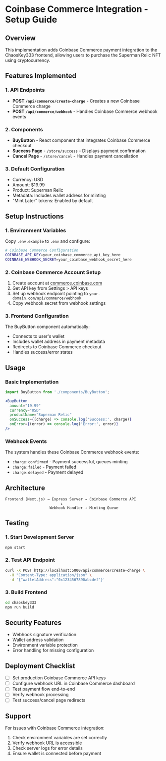 # Coinbase Commerce Integration - Setup Guide

## Overview
This implementation adds Coinbase Commerce payment integration to the ChaosKey333 frontend, allowing users to purchase the Superman Relic NFT using cryptocurrency.

## Features Implemented

### 1. API Endpoints
- **POST `/api/commerce/create-charge`** - Creates a new Coinbase Commerce charge
- **POST `/api/commerce/webhook`** - Handles Coinbase Commerce webhook events

### 2. Components
- **BuyButton** - React component that integrates Coinbase Commerce checkout
- **Success Page** - `/store/success` - Displays payment confirmation
- **Cancel Page** - `/store/cancel` - Handles payment cancellation

### 3. Default Configuration
- Currency: USD
- Amount: $19.99
- Product: Superman Relic
- Metadata: Includes wallet address for minting
- "Mint Later" tokens: Enabled by default

## Setup Instructions

### 1. Environment Variables
Copy `.env.example` to `.env` and configure:

```bash
# Coinbase Commerce Configuration
COINBASE_API_KEY=your_coinbase_commerce_api_key_here
COINBASE_WEBHOOK_SECRET=your_coinbase_webhook_secret_here
```

### 2. Coinbase Commerce Account Setup
1. Create account at [commerce.coinbase.com](https://commerce.coinbase.com)
2. Get API key from Settings > API keys
3. Set up webhook endpoint pointing to `your-domain.com/api/commerce/webhook`
4. Copy webhook secret from webhook settings

### 3. Frontend Configuration
The BuyButton component automatically:
- Connects to user's wallet
- Includes wallet address in payment metadata
- Redirects to Coinbase Commerce checkout
- Handles success/error states

## Usage

### Basic Implementation
```jsx
import BuyButton from './components/BuyButton';

<BuyButton 
  amount="19.99"
  currency="USD"
  productName="Superman Relic"
  onSuccess={(charge) => console.log('Success:', charge)}
  onError={(error) => console.log('Error:', error)}
/>
```

### Webhook Events
The system handles these Coinbase Commerce webhook events:
- `charge:confirmed` - Payment successful, queues minting
- `charge:failed` - Payment failed
- `charge:delayed` - Payment delayed

## Architecture

```
Frontend (Next.js) → Express Server → Coinbase Commerce API
                         ↓
                    Webhook Handler → Minting Queue
```

## Testing

### 1. Start Development Server
```bash
npm start
```

### 2. Test API Endpoint
```bash
curl -X POST http://localhost:5000/api/commerce/create-charge \
  -H "Content-Type: application/json" \
  -d '{"walletAddress":"0x1234567890abcdef"}'
```

### 3. Build Frontend
```bash
cd chaoskey333
npm run build
```

## Security Features

- Webhook signature verification
- Wallet address validation
- Environment variable protection
- Error handling for missing configuration

## Deployment Checklist

- [ ] Set production Coinbase Commerce API keys
- [ ] Configure webhook URL in Coinbase Commerce dashboard
- [ ] Test payment flow end-to-end
- [ ] Verify webhook processing
- [ ] Test success/cancel page redirects

## Support

For issues with Coinbase Commerce integration:
1. Check environment variables are set correctly
2. Verify webhook URL is accessible
3. Check server logs for error details
4. Ensure wallet is connected before payment